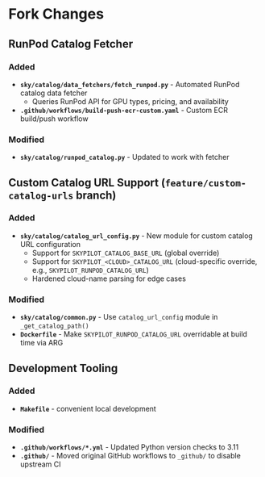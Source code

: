 # Fork Changes

## RunPod Catalog Fetcher

### Added
- **`sky/catalog/data_fetchers/fetch_runpod.py`** - Automated RunPod catalog data fetcher
  - Queries RunPod API for GPU types, pricing, and availability
- **`.github/workflows/build-push-ecr-custom.yaml`** - Custom ECR build/push workflow

### Modified
- **`sky/catalog/runpod_catalog.py`** - Updated to work with fetcher

## Custom Catalog URL Support (`feature/custom-catalog-urls` branch)

### Added
- **`sky/catalog/catalog_url_config.py`** - New module for custom catalog URL configuration
  - Support for `SKYPILOT_CATALOG_BASE_URL` (global override)
  - Support for `SKYPILOT_<CLOUD>_CATALOG_URL` (cloud-specific override, e.g., `SKYPILOT_RUNPOD_CATALOG_URL`)
  - Hardened cloud-name parsing for edge cases

### Modified
- **`sky/catalog/common.py`** - Use `catalog_url_config` module in `_get_catalog_path()`
- **`Dockerfile`** - Make `SKYPILOT_RUNPOD_CATALOG_URL` overridable at build time via ARG

## Development Tooling

### Added
- **`Makefile`** - convenient local development

### Modified
- **`.github/workflows/*.yml`** - Updated Python version checks to 3.11
- **`.github/`** - Moved original GitHub workflows to `_github/` to disable upstream CI
